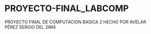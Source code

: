 # PROYECTO-FINAL_LABCOMP
PROYECTO FINAL DE COMPUTACION BASICA 2 HECHO POR AVELAR PÉREZ SERGIO DEL 2IM4
